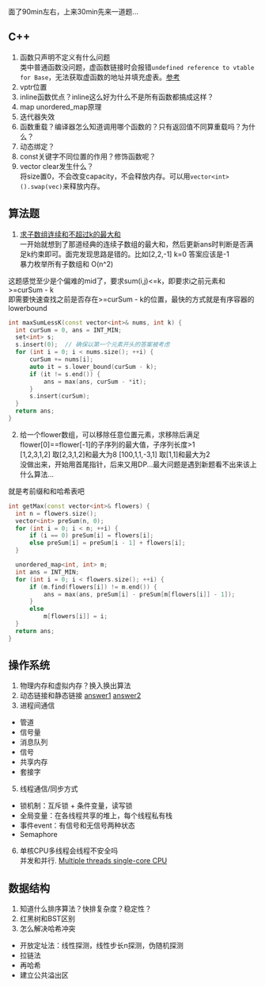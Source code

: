 面了90min左右，上来30min先来一道题...
## C++
 1. 函数只声明不定义有什么问题  
  类中普通函数没问题，虚函数链接时会报错`undefined reference to vtable for Base`，无法获取虚函数的地址并填充虚表。[参考](https://python.iitter.com/other/173960.html)
 3. vptr位置
 4. inline函数优点？inline这么好为什么不是所有函数都搞成这样？
 5. map unordered_map原理
 6. 迭代器失效
 7. 函数重载？编译器怎么知道调用哪个函数的？只有返回值不同算重载吗？为什么？
 8. 动态绑定？
 9. const关键字不同位置的作用？修饰函数呢？
 10. vector clear发生什么？  
   将size置0，不会改变capacity，不会释放内存。可以用`vector<int>().swap(vec)`来释放内存。


## 算法题
 1. [求子数组连续和不超过k的最大和](https://blog.csdn.net/u010900754/article/details/60457594)  
  一开始就想到了那道经典的连续子数组的最大和，然后更新ans时判断是否满足k约束即可。面完发现思路是错的。比如[2,2,-1] k=0 答案应该是-1  
  暴力枚举所有子数组和 O(n^2)  
  
  这题感觉至少是个偏难的mid了，要求sum(i,j)<=k，即要求i之前元素和>=curSum - k  
  即需要快速查找之前是否存在>=curSum - k的位置，最快的方式就是有序容器的lowerbound
  ```cpp
  int maxSumLessK(const vector<int>& nums, int k) {
    int curSum = 0, ans = INT_MIN;
    set<int> s;
    s.insert(0);  // 确保以第一个元素开头的答案被考虑
    for (int i = 0; i < nums.size(); ++i) {
        curSum += nums[i];
        auto it = s.lower_bound(curSum - k);
        if (it != s.end()) {
            ans = max(ans, curSum - *it);
        }
        s.insert(curSum);
    }
    return ans;
  }
  ```
 2. 给一个flower数组，可以移除任意位置元素，求移除后满足flower[0]==flower[-1]的子序列的最大值，子序列长度>1  
  [1,2,3,1,2] 取[2,3,1,2]和最大为8 [100,1,1,-3,1] 取[1,1]和最大为2  
  没做出来，开始用首尾指针，后来又用DP...最大问题是遇到新题看不出来该上什么算法...
  
  就是考前缀和和哈希表吧
  ```cpp
  int getMax(const vector<int>& flowers) {
    int n = flowers.size();
    vector<int> preSum(n, 0);
    for (int i = 0; i < n; ++i) {
        if (i == 0) preSum[i] = flowers[i];
        else preSum[i] = preSum[i - 1] + flowers[i];
    }

    unordered_map<int, int> m;
    int ans = INT_MIN;
    for (int i = 0; i < flowers.size(); ++i) {
        if (m.find(flowers[i]) != m.end()) {
            ans = max(ans, preSum[i] - preSum[m[flowers[i]] - 1]);
        }
        else
            m[flowers[i]] = i;
    }
    return ans;
  }
  ```

## 操作系统
 1. 物理内存和虚拟内存？换入换出算法
 2. 动态链接和静态链接 [answer1](https://cs-fundamentals.com/tech-interview/c/difference-between-static-and-dynamic-linking) [answer2](https://stackoverflow.com/questions/311882)
 3. 进程间通信
   - 管道
   - 信号量
   - 消息队列
   - 信号
   - 共享内存
   - 套接字
 5. 线程通信/同步方式  
   - 锁机制：互斥锁 + 条件变量，读写锁
   - 全局变量：在各线程共享的堆上，每个线程私有栈
   - 事件event：有信号和无信号两种状态
   - Semaphore
 6. 单核CPU多线程会线程不安全吗  
   并发和并行. [Multiple threads single-core CPU](https://softwareengineering.stackexchange.com/questions/176169)

## 数据结构
 1. 知道什么排序算法？快排复杂度？稳定性？
 2. 红黑树和BST区别
 3. 怎么解决哈希冲突
  - 开放定址法：线性探测，线性步长n探测，伪随机探测
  - 拉链法
  - 再哈希
  - 建立公共溢出区
